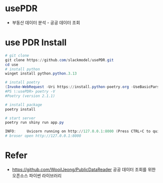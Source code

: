 # usePDR
* 부동산 데이터 분석 - 공공 데이터 조회

# use PDR Install
```powershell
# git clone 
git clone https://github.com/slackmodel/usePDR.git
cd use
# install python
winget install python.python.3.13

# install poetry 
(Invoke-WebRequest -Uri https://install.python-poetry.org -UseBasicParsing).Content | py -
#PS \:usePDR> poetry -V       
#Poetry (version 2.1.1)

# install package 
poetry install

# start server
poetry run shiny run app.py

INFO:     Uvicorn running on http://127.0.0.1:8000 (Press CTRL+C to quit)
# broser open http://127.0.0.1:8000

````

# Refer 
* https://github.com/WooilJeong/PublicDataReader
  공공 데이터 조회를 위한 오픈소스 파이썬 라이브러리